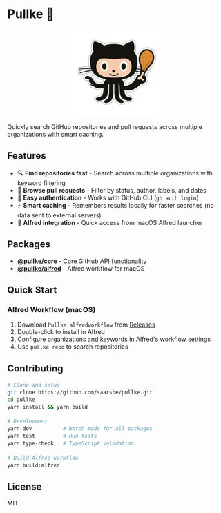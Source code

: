 # Pullke 🍗

<div align="center">
  <img src="packages/alfred/workflow/icon.png" alt="Pullke Logo" width="200">
</div>

Quickly search GitHub repositories and pull requests across multiple organizations with smart caching.

## Features

- 🔍 **Find repositories fast** - Search across multiple organizations with keyword filtering
- 🔀 **Browse pull requests** - Filter by status, author, labels, and dates
- 🔐 **Easy authentication** - Works with GitHub CLI (`gh auth login`)
- ⚡ **Smart caching** - Remembers results locally for faster searches (no data sent to external servers)
- 🎯 **Alfred integration** - Quick access from macOS Alfred launcher

## Packages

- **[@pullke/core](packages/core/)** - Core GitHub API functionality
- **[@pullke/alfred](packages/alfred/)** - Alfred workflow for macOS

## Quick Start

### Alfred Workflow (macOS)

1. Download `Pullke.alfredworkflow` from [Releases](https://github.com/saarshe/pullke/releases)
2. Double-click to install in Alfred
3. Configure organizations and keywords in Alfred's workflow settings
4. Use `pullke repo` to search repositories

## Contributing

```bash
# Clone and setup
git clone https://github.com/saarshe/pullke.git
cd pullke
yarn install && yarn build

# Development
yarn dev          # Watch mode for all packages
yarn test         # Run tests
yarn type-check   # TypeScript validation

# Build Alfred workflow
yarn build:alfred
```

## License

MIT